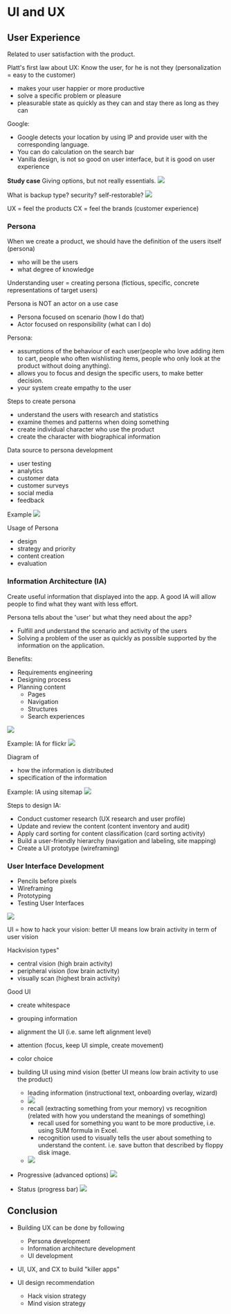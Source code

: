 # UI and UX

## User Experience
Related to user satisfaction with the product.

Platt's first law about UX:
Know the user, for he is not they (personalization = easy to the customer) 
- makes your user happier or more productive
- solve a specific problem or pleasure
- pleasurable state as quickly as they can and stay there as long as they can

Google:
- Google detects your location by using IP and provide user with the corresponding language.
- You can do calculation on the search bar
- Vanilla design, is not so good on user interface, but it is good on user experience

**Study case**
Giving options, but not really essentials.
![](attachments/Pasted%20image%2020211123100650.png)

What is backup type? security? self-restorable?
![](attachments/Pasted%20image%2020211123100752.png)

UX = feel the products
CX = feel the brands
(customer experience)

### Persona
When we create a product, we should have the definition of the users itself (persona)
- who will be the users
- what degree of knowledge

Understanding user = creating persona (fictious, specific, concrete representations of target users)

Persona is NOT an actor on a use case
- Persona focused on scenario (how I do that)
- Actor focused on responsibility (what can I do)

Persona:
- assumptions of the behaviour of each user(people who love adding item to cart, people who often wishlisting items, people who only look at the product without doing anything).
- allows you to focus and design the specific users, to make better decision.
- your system create empathy to the user

Steps to create persona
- understand the users with research and statistics
- examine themes and patterns when doing something
- create individual character who use the product
- create the character with biographical information

Data source to persona development
- user testing
- analytics
- customer data
- customer surveys
- social media
- feedback

Example
![](attachments/Pasted%20image%2020211123102545.png)

Usage of Persona
- design
- strategy and priority
- content creation
- evaluation

### Information Architecture (IA)
Create useful information that displayed into the app. A good IA will allow people to find what they want with less effort.

Persona tells about the 'user' but what they need about the app?
- Fulfill and understand the scenario and activity of the users
- Solving a problem of the user as quickly as possible supported by the information on the application.

Benefits:
- Requirements engineering
- Designing process
- Planning content
	- Pages
	- Navigation
	- Structures
	- Search experiences

![](attachments/Pasted%20image%2020211123103931.png)

Example: IA for flickr
![](attachments/Pasted%20image%2020211123104103.png)

Diagram of 
- how the information is distributed
- specification of the information

Example: IA using sitemap
![](attachments/Pasted%20image%2020211123104226.png)


Steps to design IA:
- Conduct customer research (UX research and user profile)
- Update and review the content (content inventory and audit)
- Apply card sorting for content classification (card sorting activity)
- Build a user-friendly hierarchy (navigation and labeling, site mapping)
- Create a UI prototype (wireframing)

### User Interface Development
- Pencils before pixels
- Wireframing
- Prototyping
- Testing User Interfaces

![](attachments/Pasted%20image%2020211123110348.png)

UI = how to hack your vision: better UI means low brain activity in term of user vision

Hackvision types"
- central vision (high brain activity)
- peripheral vision (low brain activity)
- visually scan (highest brain activity)

Good UI
- create whitespace
- grouping information
- alignment the UI (i.e. same left alignment level)
- attention (focus, keep UI simple, create movement)
- color choice
- building UI using mind vision (better UI means low brain activity to use the product)
	- leading information (instructional text, onboarding overlay, wizard)
	- ![](attachments/Pasted%20image%2020211123111430.png)
	- recall (extracting something from your memory) vs recognition (related with how you understand the meanings of something)
		- recall used for something you want to be more productive, i.e. using SUM formula in Excel.
		- recognition used to visually tells the user about something to understand the content. i.e. save button that described by floppy disk image.
	- ![](attachments/Pasted%20image%2020211123111550.png)

- Progressive (advanced options)
![](attachments/Pasted%20image%2020211123112118.png)

- Status (progress bar)
![](attachments/Pasted%20image%2020211123112250.png)

## Conclusion
- Building UX can be done by following
	- Persona development
	- Information architecture development
	- UI development

- UI, UX, and CX to build "killer apps"

- UI design recommendation
	- Hack vision strategy
	- Mind vision strategy